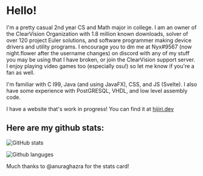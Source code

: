 # Hello!

I'm a pretty casual 2nd year CS and Math major in college. I am an owner of the ClearVision Organization with 1.8 million known downloads, solver of over 120 project Euler solutions, and software programmer making device drivers and utility programs. I encourage you to dm me at Nyx#9567 (now night.flower after the username changes) on discord with any of my stuff you may be using that I have broken, or join the ClearVision support server. I enjoy playing video games too (especially osu!) so let me know if you're a fan as well. 

I'm familiar with C I99, Java (and using JavaFX), CSS, and JS (Svelte). I also have some experience with PostGRESQL, VHDL, and low level assembly code.

I have a website that's work in progress! You can find it at [hijiri.dev](https://www.hijiri.dev)

## Here are my github stats: 
![GitHub stats](https://github-readme-stats.vercel.app/api?username=NyxIsBad&include_all_commits=true&show_icons=true&number_format=long&theme=radical)

![Github languges](https://github-readme-stats.vercel.app/api/top-langs/?username=NyxIsBad&langs_count=5&theme=radical)

Much thanks to @anuraghazra for the stats card!
